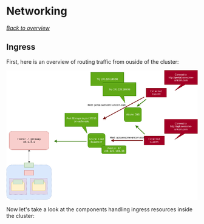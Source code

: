 # Networking

[_Back to overview_](README.md)

## Ingress

First, here is an overview of routing traffic from ouside of the cluster:

![Ingress - outside](images/pod-networking-9-ingress-1.png)

Now let's take a look at the components handling ingress resources inside the cluster:

